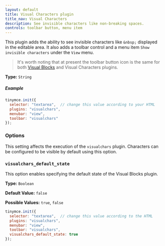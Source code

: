 ```yaml
---
layout: default
title: Visual Characters plugin
title_nav: Visual Characters
description: See invisible characters like non-breaking spaces.
controls: toolbar button, menu item
---
```


This plugin adds the ability to see invisible characters like `&nbsp;` displayed in the editable area. It also adds a toolbar control and a menu item `Show invisible characters` under the `View` menu.

> It's worth noting that at present the toolbar button icon is the same for both [Visual Blocks](../visualblocks/) and Visual Characters plugins.

**Type:** `String`

##### Example

```js
tinymce.init({
  selector: "textarea",  // change this value according to your HTML
  plugins: "visualchars",
  menubar: "view",
  toolbar: "visualchars"
});
```

### Options

This setting affects the execution of the `visualchars` plugin. Characters can be configured to be visible by default using this option.

### `visualchars_default_state`

This option enables specifying the default state of the Visual Blocks plugin.

**Type:** `Boolean`

**Default Value:** `false`

**Possible Values:** `true`, `false`

```js
tinymce.init({
  selector: "textarea",  // change this value according to the HTML
  plugins: "visualchars",
  menubar: "view",
  toolbar: "visualchars",
  visualchars_default_state: true
});
```
